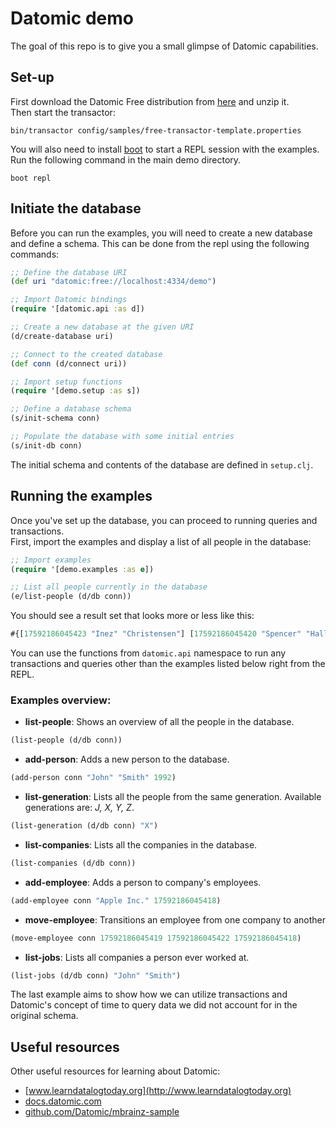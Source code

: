 # Datomic demo

The goal of this repo is to give you a small glimpse of Datomic capabilities.

## Set-up

First download the Datomic Free distribution from [here](http://www.datomic.com/get-datomic.html) and unzip it.  
Then start the transactor:

```
bin/transactor config/samples/free-transactor-template.properties
```

You will also need to install [boot](https://github.com/boot-clj/boot) to start a REPL session with the examples.  
Run the following command in the main demo directory.

```
boot repl
```

## Initiate the database

Before you can run the examples, you will need to create a new database and define a schema.
This can be done from the repl using the following commands:

```clj
;; Define the database URI
(def uri "datomic:free://localhost:4334/demo")

;; Import Datomic bindings
(require '[datomic.api :as d])

;; Create a new database at the given URI
(d/create-database uri)

;; Connect to the created database
(def conn (d/connect uri))

;; Import setup functions
(require '[demo.setup :as s])

;; Define a database schema
(s/init-schema conn)

;; Populate the database with some initial entries
(s/init-db conn)
```

The initial schema and contents of the database are defined in `setup.clj`.

## Running the examples

Once you've set up the database, you can proceed to running queries and transactions.  
First, import the examples and display a list of all people in the database:

```clj
;; Import examples
(require '[demo.examples :as e])

;; List all people currently in the database
(e/list-people (d/db conn))
```

You should see a result set that looks more or less like this:

```clj
#{[17592186045423 "Inez" "Christensen"] [17592186045420 "Spencer" "Hall"] [1759218604421 "Kevin" "Wolfe"] [17592186045418 "Tyrone" "Norman"] [17592186045424 "Meghan" "Fletcher"]}
```

You can use the functions from `datomic.api` namespace to run any transactions and queries other than the examples listed below right from the REPL.

### Examples overview:

- **list-people**: Shows an overview of all the people in the database.

```clj
(list-people (d/db conn))
```

- **add-person**: Adds a new person to the database.

```clj
(add-person conn "John" "Smith" 1992)
```

- **list-generation**: Lists all the people from the same generation. Available generations are: *J, X, Y, Z*.

```clj
(list-generation (d/db conn) "X")
```

- **list-companies**: Lists all the companies in the database.

```clj
(list-companies (d/db conn))
```

- **add-employee**: Adds a person to company's employees.

```clj
(add-employee conn "Apple Inc." 17592186045418)
```

- **move-employee**: Transitions an employee from one company to another

```clj
(move-employee conn 17592186045419 17592186045422 17592186045418)
```

- **list-jobs**: Lists all companies a person ever worked at.

```clj
(list-jobs (d/db conn) "John" "Smith")
```

The last example aims to show how we can utilize transactions and Datomic's concept of time to query data we did not account for in the original schema.

## Useful resources

Other useful resources for learning about Datomic:

- [www.learndatalogtoday.org](http://www.learndatalogtoday.org)
- [docs.datomic.com](http://docs.datomic.com)
- [github.com/Datomic/mbrainz-sample](https://github.com/Datomic/mbrainz-sample)
